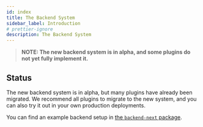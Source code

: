 ```yaml
---
id: index
title: The Backend System
sidebar_label: Introduction
# prettier-ignore
description: The Backend System
---
```


> **NOTE: The new backend system is in alpha, and some plugins do not yet fully implement it.**

## Status

The new backend system is in alpha, but many plugins have already been migrated. We recommend all plugins to migrate to the new system, and you can also try it out in your own production deployments.

You can find an example backend setup in [the `backend-next` package](https://github.com/backstage/backstage/tree/master/packages/backend-next).
